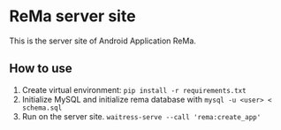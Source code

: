 # ReMa server site

This is the server site of Android Application ReMa.

## How to use

1. Create virtual environment: `pip install -r requirements.txt`
2. Initialize MySQL and initialize rema database with `mysql -u <user> < schema.sql`
3. Run on the server site. `waitress-serve --call 'rema:create_app'`
